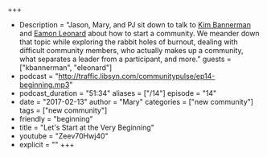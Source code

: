 +++
- Description = "Jason, Mary, and PJ sit down to talk to [Kim Bannerman](http://twitter.com/kmbannerman) and [Eamon Leonard](http://twitter.com/eamonleonard) about how to start a community. We meander down that topic while exploring the rabbit holes of burnout, dealing with difficult community members, who actually makes up a community, what separates a leader from a participant, and more."
guests = ["kbannerman", "eleonard"]
- podcast = "http://traffic.libsyn.com/communitypulse/ep14-beginning.mp3"
- podcast_duration = "51:34"
aliases = ["/14"]
episode = "14"
- date = "2017-02-13"
author = "Mary"
categories = ["new community"]
tags = ["new community"]
- friendly = "beginning"
- title = "Let's Start at the Very Beginning"
- youtube = "Zeev70Hwj40"
- explicit = ""
+++
